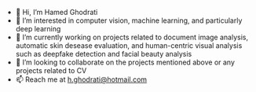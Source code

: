 - 👋 Hi, I’m Hamed Ghodrati
- 👀 I’m interested in computer vision, machine learning, and particularly deep learning
- 🌱 I’m currently working on projects related to document image analysis, automatic skin desease evaluation, and human-centric visual analysis such as deepfake detection and facial beauty analysis 
- 💞️ I’m looking to collaborate on the projects mentioned above or any projects related to CV
- 📫 Reach me at h.ghodrati@hotmail.com

<!---
hamedato/hamedato is a ✨ special ✨ repository because its `README.md` (this file) appears on your GitHub profile.
You can click the Preview link to take a look at your changes.
--->
